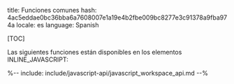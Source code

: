 title: Funciones comunes
hash: 4ac5eddae0bc36bba6a7608007e1a19e4b2fbe009bc8277e3c91378a9fba974a
locale: es
language: Spanish

[TOC]

Las siguientes funciones están disponibles en los elementos INLINE_JAVASCRIPT:

<div class="cogsci-jsdoc" markdown="1">

%-- include: include/javascript-api/javascript_workspace_api.md --%

</div>